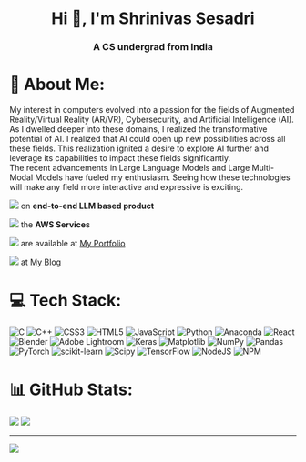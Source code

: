 <h1 align="center">Hi 👋, I'm Shrinivas Sesadri</h1>
<h3 align="center">A CS undergrad from India</h3>

# 💫 About Me:
My interest in computers evolved into a passion for the fields of Augmented Reality/Virtual Reality (AR/VR), Cybersecurity, and Artificial Intelligence (AI).<br>As I dwelled deeper into these domains, I realized the transformative potential of AI. I realized that AI could open up new possibilities across all these fields. This realization ignited a desire to explore AI further and leverage its capabilities to impact these fields significantly.<br>The recent advancements in Large Language Models and Large Multi-Modal Models have fueled my enthusiasm. Seeing how these technologies will make any field more interactive and expressive is exciting. <br>

![](https://img.shields.io/badge/I'm%20currently%20working%20-8A2BE2) on **end-to-end LLM based product**

![](https://img.shields.io/badge/I'm%20currently%20learning%20-2361DAFB) the **AWS Services**

![](https://img.shields.io/badge/All%20my%20Projects%20-23ffffff) are available at [My Portfolio](https://portfolio.shrinivas.tech/)

![](https://img.shields.io/badge/I%20try%20to%20write%20regularly%20-230C55A5) at [My Blog](https://shrinivas.tech/)


  
# 💻 Tech Stack:
![C](https://img.shields.io/badge/c-%2300599C.svg?style=for-the-badge&logo=c&logoColor=white) ![C++](https://img.shields.io/badge/c++-%2300599C.svg?style=for-the-badge&logo=c%2B%2B&logoColor=white) ![CSS3](https://img.shields.io/badge/css3-%231572B6.svg?style=for-the-badge&logo=css3&logoColor=white) ![HTML5](https://img.shields.io/badge/html5-%23E34F26.svg?style=for-the-badge&logo=html5&logoColor=white) ![JavaScript](https://img.shields.io/badge/javascript-%23323330.svg?style=for-the-badge&logo=javascript&logoColor=%23F7DF1E) ![Python](https://img.shields.io/badge/python-3670A0?style=for-the-badge&logo=python&logoColor=ffdd54) ![Anaconda](https://img.shields.io/badge/Anaconda-%2344A833.svg?style=for-the-badge&logo=anaconda&logoColor=white) ![React](https://img.shields.io/badge/react-%2320232a.svg?style=for-the-badge&logo=react&logoColor=%2361DAFB) ![Blender](https://img.shields.io/badge/blender-%23F5792A.svg?style=for-the-badge&logo=blender&logoColor=white) ![Adobe Lightroom](https://img.shields.io/badge/Adobe%20Lightroom-31A8FF.svg?style=for-the-badge&logo=Adobe%20Lightroom&logoColor=white) ![Keras](https://img.shields.io/badge/Keras-%23D00000.svg?style=for-the-badge&logo=Keras&logoColor=white) ![Matplotlib](https://img.shields.io/badge/Matplotlib-%23ffffff.svg?style=for-the-badge&logo=Matplotlib&logoColor=black) ![NumPy](https://img.shields.io/badge/numpy-%23013243.svg?style=for-the-badge&logo=numpy&logoColor=white) ![Pandas](https://img.shields.io/badge/pandas-%23150458.svg?style=for-the-badge&logo=pandas&logoColor=white) ![PyTorch](https://img.shields.io/badge/PyTorch-%23EE4C2C.svg?style=for-the-badge&logo=PyTorch&logoColor=white) ![scikit-learn](https://img.shields.io/badge/scikit--learn-%23F7931E.svg?style=for-the-badge&logo=scikit-learn&logoColor=white) ![Scipy](https://img.shields.io/badge/SciPy-%230C55A5.svg?style=for-the-badge&logo=scipy&logoColor=%white) ![TensorFlow](https://img.shields.io/badge/TensorFlow-%23FF6F00.svg?style=for-the-badge&logo=TensorFlow&logoColor=white) ![NodeJS](https://img.shields.io/badge/node.js-6DA55F?style=for-the-badge&logo=node.js&logoColor=white) ![NPM](https://img.shields.io/badge/NPM-%23CB3837.svg?style=for-the-badge&logo=npm&logoColor=white)
# 📊 GitHub Stats:
![](https://github-readme-stats.vercel.app/api?username=ShrinivasS3&theme=darcula&hide_border=false&include_all_commits=true&count_private=false)
![](https://github-readme-streak-stats.herokuapp.com/?user=ShrinivasS3&theme=darcula&hide_border=false)<br/>

---
[![](https://visitcount.itsvg.in/api?id=ShrinivasS3&icon=0&color=7)](https://visitcount.itsvg.in)

<!-- Proudly created with GPRM ( https://gprm.itsvg.in ) -->
